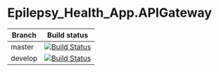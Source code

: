 # Epilepsy_Health_App.APIGateway

Branch             |Build status                                                  
|-------------------|-----------------------------------------------------
|master             |[![Build Status](https://travis-ci.org/flapek/Epilepsy_Health_App.APIGateway.svg?branch=master)](https://travis-ci.org/flapek/Epilepsy_Health_App.APIGateway)
|develop            |[![Build Status](https://travis-ci.org/flapek/Epilepsy_Health_App.APIGateway.svg?branch=develop)](https://travis-ci.org/flapek/Epilepsy_Health_App.APIGateway)

